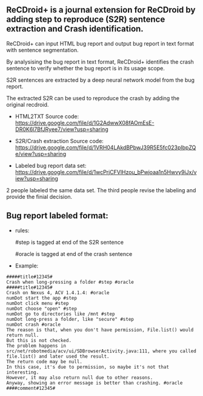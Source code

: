 ## ReCDroid+ is a journal extension for ReCDroid by adding step to reproduce (S2R) sentence extraction and Crash identification.

ReCDroid+ can input HTML bug report and output bug report in text format with sentence segmentation.

By analysising the bug report in text format, ReCDroid+ identifies the crash sentence to verify whether the bug report is in its usage scope.

S2R sentences are extracted by a deep neural network model from the bug report. 

The extracted S2R can be used to reproduce the crash by adding the original recdroid.


- HTML2TXT Source code: https://drive.google.com/file/d/1G2AdwwX08fAOmEsE-DR0K6l7BfJRyee7/view?usp=sharing

- S2R/Crash extraction Source code: https://drive.google.com/file/d/1VRH04LAkdBPbwJ39R5E5fc023pIbpZQe/view?usp=sharing

- Labeled bug report data set: https://drive.google.com/file/d/1wcPrjCFVlHzou_bPwjoaa1n5Hwvy9iJx/view?usp=sharing

2 people labeled the same data set. The third people revise the labeling and provide the finial decision.

## Bug report labeled format:

- rules:

  #step is tagged at end of the S2R sentence

  #oracle is tagged at end of the crash sentence

- Example:

```
#####title#12345#
Crash when long-pressing a folder #step #oracle
#####title#12345#
Crash on Nexus 4, ACV 1.4.1.4: #oracle
numDot start the app #step
numDot click menu #step
numDot choose "open" #step
numDot go to directories like /mnt #step
numDot long-press a folder, like "secure" #step
numDot crash #oracle
The reason is that, when you don't have permission, File.list() would return null.
But this is not checked.
The problem happens in src/net/robotmedia/acv/ui/SDBrowserActivity.java:111, where you called file.list() and later used the result.
The return code may be null.
In this case, it's due to permission, so maybe it's not that interesting.
However, it may also return null due to other reasons.
Anyway, showing an error message is better than crashing. #oracle
####comment#12345#
```


